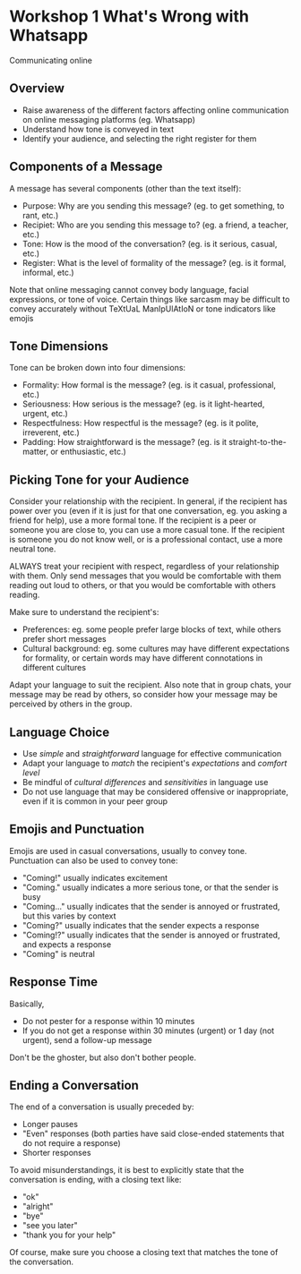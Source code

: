 # Workshop 1 What's Wrong with Whatsapp

Communicating online

## Overview

- Raise awareness of the different factors affecting online communication on online messaging platforms (eg. Whatsapp)
- Understand how tone is conveyed in text
- Identify your audience, and selecting the right register for them

## Components of a Message

A message has several components (other than the text itself):
- Purpose: Why are you sending this message? (eg. to get something, to rant, etc.)
- Recipiet: Who are you sending this message to? (eg. a friend, a teacher, etc.)
- Tone: How is the mood of the conversation? (eg. is it serious, casual, etc.)
- Register: What is the level of formality of the message? (eg. is it formal, informal, etc.)

Note that online messaging cannot convey body language, facial expressions, or tone of voice. Certain things like
sarcasm may be difficult to convey accurately without TeXtUaL ManIpUlAtIoN or tone indicators like emojis

## Tone Dimensions

Tone can be broken down into four dimensions:

- Formality: How formal is the message? (eg. is it casual, professional, etc.)
- Seriousness: How serious is the message? (eg. is it light-hearted, urgent, etc.)
- Respectfulness: How respectful is the message? (eg. is it polite, irreverent, etc.)
- Padding: How straightforward is the message? (eg. is it straight-to-the-matter, or enthusiastic, etc.)

## Picking Tone for your Audience

Consider your relationship with the recipient. In general, if the recipient has power over you (even if it is just 
for that one conversation, eg. you asking a friend for help), use a more formal tone. If the recipient is a peer or
someone you are close to, you can use a more casual tone. If the recipient is someone you do not know well, or is a
professional contact, use a more neutral tone.

ALWAYS treat your recipient with respect, regardless of your relationship with them. Only send messages that you would
be comfortable with them reading out loud to others, or that you would be comfortable with others reading.

Make sure to understand the recipient's:
- Preferences: eg. some people prefer large blocks of text, while others prefer short messages
- Cultural background: eg. some cultures may have different expectations for formality, or certain words may have
  different connotations in different cultures

Adapt your language to suit the recipient. Also note that in group chats, your message may be read by others, so
consider how your message may be perceived by others in the group.

## Language Choice

- Use *simple* and *straightforward* language for effective communication
- Adapt your language to *match* the recipient's *expectations* and *comfort level*
- Be mindful of *cultural differences* and *sensitivities* in language use
- Do not use language that may be considered offensive or inappropriate, even if it is common in your peer group

## Emojis and Punctuation

Emojis are used in casual conversations, usually to convey tone. Punctuation can also be used to convey tone:
- "Coming!" usually indicates excitement
- "Coming." usually indicates a more serious tone, or that the sender is busy
- "Coming..." usually indicates that the sender is annoyed or frustrated, but this varies by context
- "Coming?" usually indicates that the sender expects a response
- "Coming!?" usually indicates that the sender is annoyed or frustrated, and expects a response
- "Coming" is neutral

## Response Time

Basically,
- Do not pester for a response within 10 minutes
- If you do not get a response within 30 minutes (urgent) or 1 day (not urgent), send a follow-up message

Don't be the ghoster, but also don't bother people.

## Ending a Conversation

The end of a conversation is usually preceded by:
- Longer pauses
- "Even" responses (both parties have said close-ended statements that do not require a response)
- Shorter responses

To avoid misunderstandings, it is best to explicitly state that the conversation is ending, with a closing text like:
- "ok"
- "alright"
- "bye"
- "see you later"
- "thank you for your help"

Of course, make sure you choose a closing text that matches the tone of the conversation.
